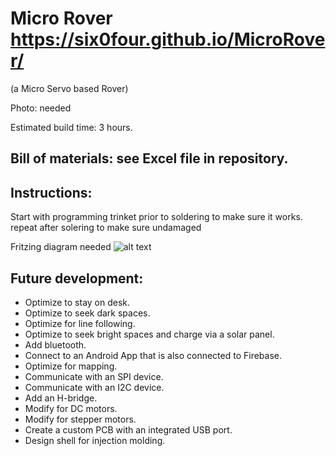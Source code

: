 # Micro Rover https://six0four.github.io/MicroRover/
(a Micro Servo based Rover)

Photo: needed

Estimated build time: 3 hours.
## Bill of materials: see Excel file in repository.

## Instructions:

Start with programming trinket prior to soldering to make sure it works.
repeat after solering to make sure undamaged

Fritzing diagram needed
![alt text](https://github.com/six0four/MicroRover/raw/master/src/common/images/fritzing.png "Circuit")

## Future development:
- Optimize to stay on desk.
- Optimize to seek dark spaces.
- Optimize for line following.
- Optimize to seek bright spaces and charge via a solar panel.
- Add bluetooth.
- Connect to an Android App that is also connected to Firebase.
- Optimize for mapping.
- Communicate with an SPI device.
- Communicate with an I2C device.
- Add an H-bridge.
- Modify for DC motors.
- Modify for stepper motors.
- Create a custom PCB with an integrated USB port.
- Design shell for injection molding.
